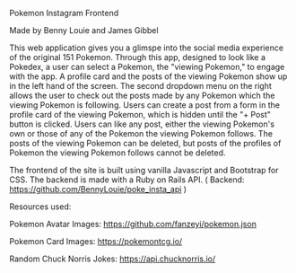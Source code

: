 Pokemon Instagram Frontend 

Made by Benny Louie and James Gibbel

This web application gives you a glimspe into the social media experience of the original 151 Pokemon. Through this app, designed to look like a Pokedex, a user can select a Pokemon, the "viewing Pokemon," to engage with the app. A profile card and the posts of the viewing Pokemon show up in the left hand of the screen. The second dropdown menu on the right allows the user to check out the posts made by any Pokemon which the viewing Pokemon is following. Users can create a post from a form in the profile card of the viewing Pokemon, which is hidden until the "+ Post" button is clicked. Users can like any post, either the viewing Pokemon's own or those of any of the Pokemon the viewing Pokemon follows. The posts of the viewing Pokemon can be deleted, but posts of the profiles of Pokemon the viewing Pokemon follows cannot be deleted. 

The frontend of the site is built using vanilla Javascript and Bootstrap for CSS. The backend is made with a Ruby on Rails API. ( Backend: https://github.com/BennyLouie/poke_insta_api )

Resources used: 

Pokemon Avatar Images: https://github.com/fanzeyi/pokemon.json

Pokemon Card Images: https://pokemontcg.io/

Random Chuck Norris Jokes: https://api.chucknorris.io/


